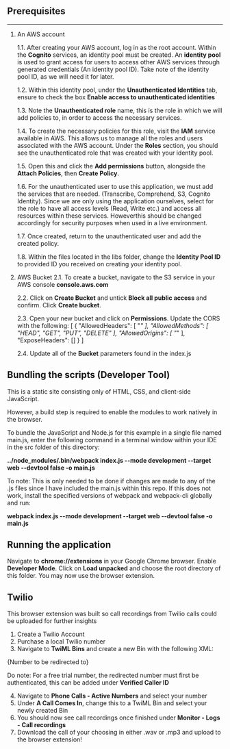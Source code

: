 

## Prerequisites
-------------
1. An AWS account

    1.1. After creating your AWS account, log in as the root account. Within the **Cognito** services, an identity pool must be created. An **identity pool** is used to grant access for users to access other AWS services through generated credentials (An identity pool ID). Take note of the identity pool ID, as we will need it for later.

    1.2. Within this identity pool, under the **Unauthenticated Identities** tab, ensure to check the box **Enable access to unauthenticated identities**

    1.3. Note the **Unauthenticated role** name, this is the role in which we will add policies to, in order to access the necessary services.

    1.4. To create the necessary policies for this role, visit the **IAM** service available in AWS. This allows us to manage all the roles and users associated with the AWS account. Under the **Roles** section, you should see the unauthenticated role that was created with your identity pool.

    1.5. Open this and click the **Add permissions** button, alongside the **Attach Policies**, then **Create Policy**.

    1.6. For the unauthenticated user to use this application, we must add the services that are needed. (Transcribe, Comprehend, S3, Cognito Identity). Since we are only using the application ourselves, select for the role to have all access levels
    (Read, Write etc.) and access all resources within these services. Howeverthis should be changed accordingly for security purposes when used in a live environment.

    1.7. Once created, return to the unauthenticated user and add the created policy.

    1.8. Within the files located in the libs folder, change the **Identity Pool ID** to provided ID you received on creating your identity pool.

2. AWS Bucket
    2.1. To create a bucket, navigate to the S3 service in your AWS console **console.aws.com**

    2.2. Click on **Create Bucket** and untick **Block all public access** and confirm. Click **Create bucket**. 

    2.3. Cpen your new bucket and click on **Permissions**. Update the CORS with the following:
    [
        {
            "AllowedHeaders": [
                "*"
            ],
            "AllowedMethods": [
                "HEAD",
                "GET",
                "PUT",
                "DELETE"
            ],
            "AllowedOrigins": [
                "*"
            ],
            "ExposeHeaders": []
        }
    ]

    2.4. Update all of the **Bucket** parameters found in the index.js


## Bundling the scripts (Developer Tool)
This is a static site consisting only of HTML, CSS, and client-side JavaScript. 

However, a build step is required to enable the modules to work natively in the browser.

To bundle the JavaScript and Node.js for this example in a single file named main.js, 
enter the following command in a terminal window within your IDE in the src folder of this directory:

**../node_modules/.bin/webpack index.js --mode development --target web --devtool false -o main.js**

To note: This is only needed to be done if changes are made to any of the .js files since I have included the main.js within this repo. If this does not work, install the specified versions of webpack and webpack-cli globally and run:

**webpack index.js --mode development --target web --devtool false -o main.js**


## Running the application
Navigate to **chrome://extensions** in your Google Chrome browser. Enable **Developer Mode**. Click on **Load unpacked** and choose the root directory of this folder. You may now use the browser extension.

## Twilio
This browser extension was built so call recordings from Twilio calls could be uploaded for further insights

1. Create a Twilio Account
2. Purchase a local Twilio number 
3. Navigate to **TwiML Bins** and create a new Bin with the following XML:
<?xml version="1.0" encoding="UTF-8"?>
 <Response>
    <Dial record="record-from-answer">
    <Number>{Number to be redirected to}</Number>
    </Dial>
</Response>

Do note: For a free trial number, the redirected number must first be authenticated, this can be added under **Verified Caller ID**

4. Navigate to **Phone Calls - Active Numbers** and select your number
5. Under **A Call Comes In**, change this to a TwiML Bin and select your newly created Bin
6. You should now see call recordings once finished under **Monitor - Logs - Call recordings**
7. Download the call of your choosing in either .wav or .mp3 and upload to the browser extension!




